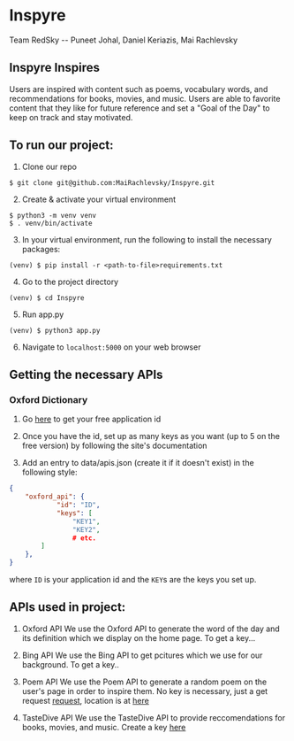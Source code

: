 # Inspyre

Team RedSky -- Puneet Johal, Daniel Keriazis, Mai Rachlevsky

## Inspyre Inspires

Users are inspired with content such as poems, vocabulary words, and recommendations for books, movies, and music. Users are able to favorite content that they like for future reference and set a "Goal of the Day" to keep on track and stay motivated.

## To run our project:
1. Clone our repo
```
$ git clone git@github.com:MaiRachlevsky/Inspyre.git
```
2. Create & activate your virtual environment
```
$ python3 -m venv venv
$ . venv/bin/activate
```
3. In your virtual environment, run the following to install the necessary packages:
```
(venv) $ pip install -r <path-to-file>requirements.txt
```
4. Go to the project directory
```
(venv) $ cd Inspyre
```
5. Run app.py
```
(venv) $ python3 app.py 
```
6. Navigate to `localhost:5000` on your web browser

## Getting the necessary APIs

### Oxford Dictionary

1. Go [here](https://developer.oxforddictionaries.com/signup) to get your free application id

2. Once you have the id, set up as many keys as you want (up to 5 on the free version) by following the site's documentation

3. Add an entry to data/apis.json (create it if it doesn't exist) in the following style:

```json
{
    "oxford_api": {
            "id": "ID",
            "keys": [
                "KEY1",
                "KEY2",
                # etc.
        ]
    },
}
```
where `ID` is your application id and the `KEY`s are the keys you set up.

## APIs used in project:
1. Oxford API
We use the Oxford API to generate the word of the day and its definition which we display on the home page. To get a key...

2. Bing API
We use the Bing API to get pcitures which we use for our background. To get a key..

3. Poem API
We use the Poem API to generate a random poem on the user's page in order to inspire them. No key is necessary, just a get request [request](https://www.poemist.com/api/v1/randompoems), location is at [here](https://poemist.github.io/poemist-apidoc/#misc-services)

4. TasteDive API
We use the TasteDive API to provide reccomendations for books, movies, and music. Create a key [here](https://tastedive.com/account/api_access) 

